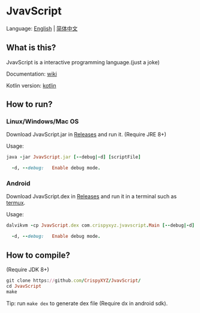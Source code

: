 JvavScript
================

Language: [English](https://github.com/CrispyXYZ/JvavScript/) | [简体中文](https://github.com/CrispyXYZ/JvavScript/blob/main/README-zh.md)

## What is this?

JvavScript is a interactive programming language.(just a joke)

Documentation: [wiki](https://github.com/CrispyXYZ/JvavScript/wiki/Documentation#documentation-english)

Kotlin version: [kotlin](https://github.com/CrispyXYZ/JvavScript/tree/kotlin)

## How to run?

### Linux/Windows/Mac OS

Download JvavScript.jar in [Releases](https://github.com/CrispyXYZ/JvavScript/releases/) and run it. (Require JRE 8+)

Usage:
```ruby
java -jar JvavScript.jar [--debug|-d] [scriptFile]

  -d, --debug:   Enable debug mode.
```

### Android

Download JvavScript.dex in [Releases](https://github.com/crispyXYZ/JvavScript/releases/) and run it in a terminal such as [termux](https://termux.com/).

Usage:
```ruby
dalvikvm -cp JvavScript.dex com.crispyxyz.jvavscript.Main [--debug|-d] [scriptFile]

  -d, --debug:   Enable debug mode.
```

## How to compile?

(Require JDK 8+)
```ruby
git clone https://github.com/CrispyXYZ/JvavScript/
cd JvavScript
make
```
Tip: run `make dex` to generate dex file (Require dx in android sdk).
